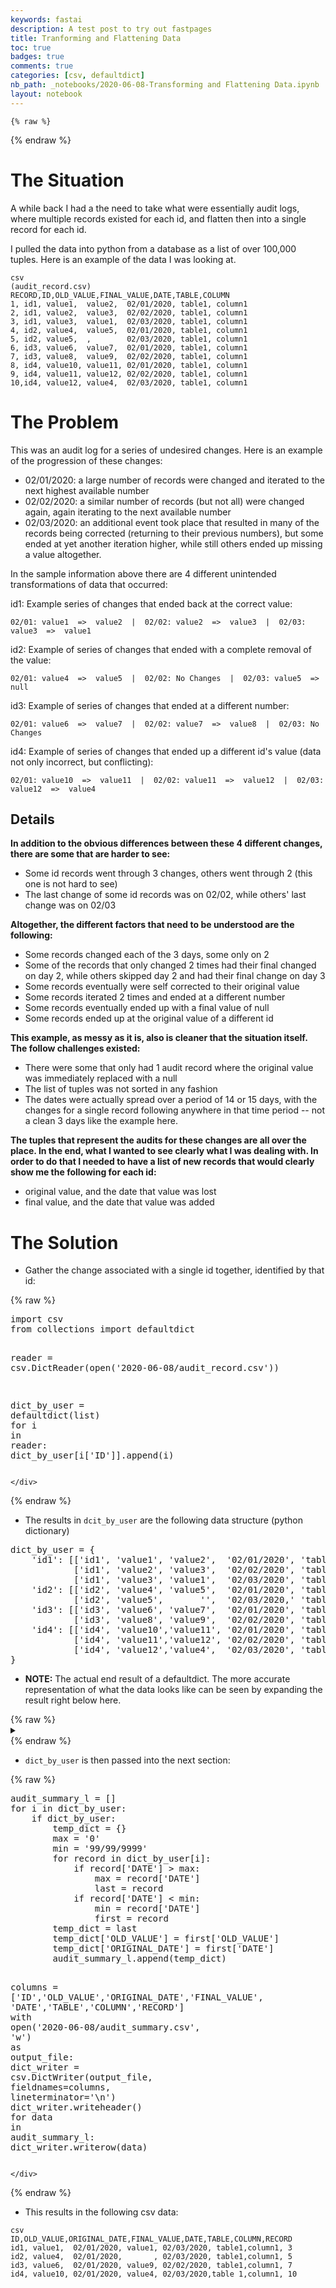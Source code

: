 ```yaml
---
keywords: fastai
description: A test post to try out fastpages
title: Tranforming and Flattening Data
toc: true
badges: true
comments: true
categories: [csv, defaultdict]
nb_path: _notebooks/2020-06-08-Transforming and Flattening Data.ipynb
layout: notebook
---
```


<!--
#################################################
### THIS FILE WAS AUTOGENERATED! DO NOT EDIT! ###
#################################################
# file to edit: _notebooks/2020-06-08-Transforming and Flattening Data.ipynb
-->

<div class="container" id="notebook-container">
        
    {% raw %}
    
<div class="cell border-box-sizing code_cell rendered">

</div>
    {% endraw %}

<div class="cell border-box-sizing text_cell rendered"><div class="inner_cell">
<div class="text_cell_render border-box-sizing rendered_html">
<h1 id="The-Situation">The Situation<a class="anchor-link" href="#The-Situation"> </a></h1><p>A while back I had a the need to take what were essentially audit logs, where multiple records existed for each id, and flatten then into a single record for each id.</p>

</div>
</div>
</div>
<div class="cell border-box-sizing text_cell rendered"><div class="inner_cell">
<div class="text_cell_render border-box-sizing rendered_html">
<p>I pulled the data into python from a database as a list of over 100,000 tuples. Here is an example of the data I was looking at.</p>

</div>
</div>
</div>
<div class="cell border-box-sizing text_cell rendered"><div class="inner_cell">
<div class="text_cell_render border-box-sizing rendered_html">

<pre><code>csv
(audit_record.csv)
RECORD,ID,OLD_VALUE,FINAL_VALUE,DATE,TABLE,COLUMN
1, id1, value1,  value2,  02/01/2020, table1, column1
2, id1, value2,  value3,  02/02/2020, table1, column1
3, id1, value3,  value1,  02/03/2020, table1, column1
4, id2, value4,  value5,  02/01/2020, table1, column1
5, id2, value5,  ,        02/03/2020, table1, column1
6, id3, value6,  value7,  02/01/2020, table1, column1
7, id3, value8,  value9,  02/02/2020, table1, column1
8, id4, value10, value11, 02/01/2020, table1, column1
9, id4, value11, value12, 02/02/2020, table1, column1
10,id4, value12, value4,  02/03/2020, table1, column1</code></pre>

</div>
</div>
</div>
<div class="cell border-box-sizing text_cell rendered"><div class="inner_cell">
<div class="text_cell_render border-box-sizing rendered_html">
<h1 id="The-Problem">The Problem<a class="anchor-link" href="#The-Problem"> </a></h1><p>This was an audit log for a series of undesired changes. Here is an example of the progression of these changes:</p>
<ul>
<li>02/01/2020: a large number of records were changed and iterated to the next highest available number</li>
<li>02/02/2020: a similar number of records (but not all) were changed again, again iterating to the next available number</li>
<li>02/03/2020: an additional event took place that resulted in many of the records being corrected (returning to their previous numbers), but some ended at yet another iteration higher, while still others ended up missing a value altogether.</li>
</ul>
<p>In the sample information above there are 4 different unintended transformations of data that occurred:</p>
<p>id1: Example series of changes that ended back at the correct value:</p>

<pre><code>02/01: value1  =&gt;  value2  |  02/02: value2  =&gt;  value3  |  02/03: value3  =&gt;  value1</code></pre>
<p>id2: Example of series of changes that ended with a complete removal of the value:</p>

<pre><code>02/01: value4  =&gt;  value5  |  02/02: No Changes  |  02/03: value5  =&gt;  null</code></pre>
<p>id3: Example of series of changes that ended at a different number:</p>

<pre><code>02/01: value6  =&gt;  value7  |  02/02: value7  =&gt;  value8  |  02/03: No Changes</code></pre>
<p>id4: Example of series of changes that ended up a different id's value (data not only incorrect, but conflicting):</p>

<pre><code>02/01: value10  =&gt;  value11  |  02/02: value11  =&gt;  value12  |  02/03: value12  =&gt;  value4</code></pre>

</div>
</div>
</div>
<div class="cell border-box-sizing text_cell rendered"><div class="inner_cell">
<div class="text_cell_render border-box-sizing rendered_html">
<h2 id="Details">Details<a class="anchor-link" href="#Details"> </a></h2><p><strong>In addition to the obvious differences between these 4 different changes, there are some that are harder to see:</strong></p>
<ul>
<li>Some id records went through 3 changes, others went through 2 (this one is not hard to see)</li>
<li>The last change of some id records was on 02/02, while others' last change was on 02/03</li>
</ul>
<p><strong>Altogether, the different factors that need to be understood are the following:</strong></p>
<ul>
<li>Some records changed each of the 3 days, some only on 2</li>
<li>Some of the records that only changed 2 times had their final changed on day 2, while others skipped day 2 and had their final change on day 3</li>
<li>Some records eventually were self corrected to their original value</li>
<li>Some records iterated 2 times and ended at a different number</li>
<li>Some records eventually ended up with a final value of null</li>
<li>Some records ended up at the original value of a different id</li>
</ul>
<p><strong>This example, as messy as it is, also is cleaner that the situation itself. The follow challenges existed:</strong></p>
<ul>
<li>There were some that only had 1 audit record where the original value was immediately replaced with a null</li>
<li>The list of tuples was not sorted in any fashion</li>
<li>The dates were actually spread over a period of 14 or 15 days, with the changes for a single record following anywhere in that time period -- not a clean 3 days like the example here.</li>
</ul>
<p><strong>The tuples that represent the audits for these changes are all over the place. In the end, what I wanted to see clearly what I was dealing with. In order to do that I needed to have a list of new records that would clearly show me the following for each id:</strong></p>
<ul>
<li>original value, and the date that value was lost</li>
<li>final value, and the date that value was added</li>
</ul>

</div>
</div>
</div>
<div class="cell border-box-sizing text_cell rendered"><div class="inner_cell">
<div class="text_cell_render border-box-sizing rendered_html">
<h1 id="The-Solution">The Solution<a class="anchor-link" href="#The-Solution"> </a></h1><ul>
<li>Gather the change associated with a single id together, identified by that id:</li>
</ul>

</div>
</div>
</div>
    {% raw %}
    
<div class="cell border-box-sizing code_cell rendered">
<div class="input">

<div class="inner_cell">
    <div class="input_area">
<div class=" highlight hl-ipython3"><pre><span></span><span class="kn">import</span> <span class="nn">csv</span>
<span class="kn">from</span> <span class="nn">collections</span> <span class="kn">import</span> <span class="n">defaultdict</span>

<span class="n">reader</span> <span class="o">=</span> <span class="n">csv</span><span class="o">.</span><span class="n">DictReader</span><span class="p">(</span><span class="nb">open</span><span class="p">(</span><span class="s1">&#39;2020-06-08/audit_record.csv&#39;</span><span class="p">))</span>

<span class="n">dict_by_user</span> <span class="o">=</span> <span class="n">defaultdict</span><span class="p">(</span><span class="nb">list</span><span class="p">)</span>
<span class="k">for</span> <span class="n">i</span> <span class="ow">in</span> <span class="n">reader</span><span class="p">:</span>
    <span class="n">dict_by_user</span><span class="p">[</span><span class="n">i</span><span class="p">[</span><span class="s1">&#39;ID&#39;</span><span class="p">]]</span><span class="o">.</span><span class="n">append</span><span class="p">(</span><span class="n">i</span><span class="p">)</span>
</pre></div>

    </div>
</div>
</div>

</div>
    {% endraw %}

<div class="cell border-box-sizing text_cell rendered"><div class="inner_cell">
<div class="text_cell_render border-box-sizing rendered_html">
<ul>
<li>The results in <code>dcit_by_user</code> are the following data structure (python dictionary)</li>
</ul>
<div class="highlight"><pre><span></span><span class="n">dict_by_user</span> <span class="o">=</span> <span class="p">{</span>
    <span class="s1">&#39;id1&#39;</span><span class="p">:</span> <span class="p">[[</span><span class="s1">&#39;id1&#39;</span><span class="p">,</span> <span class="s1">&#39;value1&#39;</span><span class="p">,</span> <span class="s1">&#39;value2&#39;</span><span class="p">,</span>  <span class="s1">&#39;02/01/2020&#39;</span><span class="p">,</span> <span class="s1">&#39;table1&#39;</span><span class="p">,</span> <span class="s1">&#39;column1&#39;</span><span class="p">],</span>
            <span class="p">[</span><span class="s1">&#39;id1&#39;</span><span class="p">,</span> <span class="s1">&#39;value2&#39;</span><span class="p">,</span> <span class="s1">&#39;value3&#39;</span><span class="p">,</span>  <span class="s1">&#39;02/02/2020&#39;</span><span class="p">,</span> <span class="s1">&#39;table1&#39;</span><span class="p">,</span> <span class="s1">&#39;column1&#39;</span><span class="p">],</span>
            <span class="p">[</span><span class="s1">&#39;id1&#39;</span><span class="p">,</span> <span class="s1">&#39;value3&#39;</span><span class="p">,</span> <span class="s1">&#39;value1&#39;</span><span class="p">,</span>  <span class="s1">&#39;02/03/2020&#39;</span><span class="p">,</span> <span class="s1">&#39;table1&#39;</span><span class="p">,</span> <span class="s1">&#39;column1&#39;</span><span class="p">]],</span>
    <span class="s1">&#39;id2&#39;</span><span class="p">:</span> <span class="p">[[</span><span class="s1">&#39;id2&#39;</span><span class="p">,</span> <span class="s1">&#39;value4&#39;</span><span class="p">,</span> <span class="s1">&#39;value5&#39;</span><span class="p">,</span>  <span class="s1">&#39;02/01/2020&#39;</span><span class="p">,</span> <span class="s1">&#39;table1&#39;</span><span class="p">,</span> <span class="s1">&#39;column1&#39;</span><span class="p">],</span>
            <span class="p">[</span><span class="s1">&#39;id2&#39;</span><span class="p">,</span> <span class="s1">&#39;value5&#39;</span><span class="p">,</span>       <span class="s1">&#39;&#39;</span><span class="p">,</span>  <span class="s1">&#39;02/03/2020,&#39;</span> <span class="s1">&#39;table1&#39;</span><span class="p">,</span> <span class="s1">&#39;column1&#39;</span><span class="p">]],</span>
    <span class="s1">&#39;id3&#39;</span><span class="p">:</span> <span class="p">[[</span><span class="s1">&#39;id3&#39;</span><span class="p">,</span> <span class="s1">&#39;value6&#39;</span><span class="p">,</span> <span class="s1">&#39;value7&#39;</span><span class="p">,</span>  <span class="s1">&#39;02/01/2020&#39;</span><span class="p">,</span> <span class="s1">&#39;table1&#39;</span><span class="p">,</span> <span class="s1">&#39;column1&#39;</span><span class="p">],</span>
            <span class="p">[</span><span class="s1">&#39;id3&#39;</span><span class="p">,</span> <span class="s1">&#39;value8&#39;</span><span class="p">,</span> <span class="s1">&#39;value9&#39;</span><span class="p">,</span>  <span class="s1">&#39;02/02/2020&#39;</span><span class="p">,</span> <span class="s1">&#39;table1&#39;</span><span class="p">,</span> <span class="s1">&#39;column1&#39;</span><span class="p">]],</span>
    <span class="s1">&#39;id4&#39;</span><span class="p">:</span> <span class="p">[[</span><span class="s1">&#39;id4&#39;</span><span class="p">,</span> <span class="s1">&#39;value10&#39;</span><span class="p">,</span><span class="s1">&#39;value11&#39;</span><span class="p">,</span> <span class="s1">&#39;02/01/2020&#39;</span><span class="p">,</span> <span class="s1">&#39;table1&#39;</span><span class="p">,</span> <span class="s1">&#39;column1&#39;</span><span class="p">],</span>
            <span class="p">[</span><span class="s1">&#39;id4&#39;</span><span class="p">,</span> <span class="s1">&#39;value11&#39;</span><span class="p">,</span><span class="s1">&#39;value12&#39;</span><span class="p">,</span> <span class="s1">&#39;02/02/2020&#39;</span><span class="p">,</span> <span class="s1">&#39;table1&#39;</span><span class="p">,</span> <span class="s1">&#39;column1&#39;</span><span class="p">],</span>
            <span class="p">[</span><span class="s1">&#39;id4&#39;</span><span class="p">,</span> <span class="s1">&#39;value12&#39;</span><span class="p">,</span><span class="s1">&#39;value4&#39;</span><span class="p">,</span>  <span class="s1">&#39;02/03/2020&#39;</span><span class="p">,</span> <span class="s1">&#39;table1&#39;</span><span class="p">,</span> <span class="s1">&#39;column1&#39;</span><span class="p">]]</span>
<span class="p">}</span>
</pre></div>
<ul>
<li><strong>NOTE:</strong> The actual end result of a defaultdict. The more accurate representation of what the data looks like can be seen by expanding the result right below here.</li>
</ul>

</div>
</div>
</div>
    {% raw %}
    
<div class="cell border-box-sizing code_cell rendered">
<details class="description">
      <summary class="btn btn-sm" data-open="Hide Code" data-close="Show Code"></summary>
        <p><div class="input">

<div class="inner_cell">
    <div class="input_area">
<div class=" highlight hl-ipython3"><pre><span></span><span class="c1">#collapse-hide</span>
<span class="n">dict_by_user</span> <span class="o">=</span> <span class="n">defaultdict</span><span class="p">(</span><span class="o">&lt;</span><span class="k">class</span> <span class="err">&#39;</span><span class="nc">list</span><span class="s1">&#39;&gt;,</span>
                    <span class="p">{</span><span class="s1">&#39; id1&#39;</span><span class="p">:</span> <span class="p">[</span><span class="n">OrderedDict</span><span class="p">([(</span><span class="s1">&#39;RECORD&#39;</span><span class="p">,</span> <span class="s1">&#39;1&#39;</span><span class="p">),</span>
                                           <span class="p">(</span><span class="s1">&#39;ID&#39;</span><span class="p">,</span> <span class="s1">&#39; id1&#39;</span><span class="p">),</span>
                                           <span class="p">(</span><span class="s1">&#39;OLD_VALUE&#39;</span><span class="p">,</span> <span class="s1">&#39;value1&#39;</span><span class="p">),</span>
                                           <span class="p">(</span><span class="s1">&#39;FINAL_VALUE&#39;</span><span class="p">,</span> <span class="s1">&#39;value2&#39;</span><span class="p">),</span>
                                           <span class="p">(</span><span class="s1">&#39;DATE&#39;</span><span class="p">,</span> <span class="s1">&#39;02/01/2020&#39;</span><span class="p">),</span>
                                           <span class="p">(</span><span class="s1">&#39;TABLE&#39;</span><span class="p">,</span> <span class="s1">&#39; table1&#39;</span><span class="p">),</span>
                                           <span class="p">(</span><span class="s1">&#39;COLUMN&#39;</span><span class="p">,</span> <span class="s1">&#39; column1&#39;</span><span class="p">)]),</span>
                              <span class="n">OrderedDict</span><span class="p">([(</span><span class="s1">&#39;RECORD&#39;</span><span class="p">,</span> <span class="s1">&#39;2&#39;</span><span class="p">),</span>
                                           <span class="p">(</span><span class="s1">&#39;ID&#39;</span><span class="p">,</span> <span class="s1">&#39; id1&#39;</span><span class="p">),</span>
                                           <span class="p">(</span><span class="s1">&#39;OLD_VALUE&#39;</span><span class="p">,</span> <span class="s1">&#39;value2&#39;</span><span class="p">),</span>
                                           <span class="p">(</span><span class="s1">&#39;FINAL_VALUE&#39;</span><span class="p">,</span> <span class="s1">&#39;value3&#39;</span><span class="p">),</span>
                                           <span class="p">(</span><span class="s1">&#39;DATE&#39;</span><span class="p">,</span> <span class="s1">&#39;02/02/2020&#39;</span><span class="p">),</span>
                                           <span class="p">(</span><span class="s1">&#39;TABLE&#39;</span><span class="p">,</span> <span class="s1">&#39; table1&#39;</span><span class="p">),</span>
                                           <span class="p">(</span><span class="s1">&#39;COLUMN&#39;</span><span class="p">,</span> <span class="s1">&#39; column1&#39;</span><span class="p">)]),</span>
                              <span class="n">OrderedDict</span><span class="p">([(</span><span class="s1">&#39;RECORD&#39;</span><span class="p">,</span> <span class="s1">&#39;3&#39;</span><span class="p">),</span>
                                           <span class="p">(</span><span class="s1">&#39;ID&#39;</span><span class="p">,</span> <span class="s1">&#39; id1&#39;</span><span class="p">),</span>
                                           <span class="p">(</span><span class="s1">&#39;OLD_VALUE&#39;</span><span class="p">,</span> <span class="s1">&#39;value1&#39;</span><span class="p">),</span>
                                           <span class="p">(</span><span class="s1">&#39;FINAL_VALUE&#39;</span><span class="p">,</span> <span class="s1">&#39;value1&#39;</span><span class="p">),</span>
                                           <span class="p">(</span><span class="s1">&#39;DATE&#39;</span><span class="p">,</span> <span class="s1">&#39;02/03/2020&#39;</span><span class="p">),</span>
                                           <span class="p">(</span><span class="s1">&#39;TABLE&#39;</span><span class="p">,</span> <span class="s1">&#39; table1&#39;</span><span class="p">),</span>
                                           <span class="p">(</span><span class="s1">&#39;COLUMN&#39;</span><span class="p">,</span> <span class="s1">&#39; column1&#39;</span><span class="p">),</span>
                                           <span class="p">(</span><span class="s1">&#39;ORIGINAL_DATE&#39;</span><span class="p">,</span> <span class="s1">&#39;02/01/2020&#39;</span><span class="p">)])],</span>
                     <span class="s1">&#39; id2&#39;</span><span class="p">:</span> <span class="p">[</span><span class="n">OrderedDict</span><span class="p">([(</span><span class="s1">&#39;RECORD&#39;</span><span class="p">,</span> <span class="s1">&#39;4&#39;</span><span class="p">),</span>
                                           <span class="p">(</span><span class="s1">&#39;ID&#39;</span><span class="p">,</span> <span class="s1">&#39; id2&#39;</span><span class="p">),</span>
                                           <span class="p">(</span><span class="s1">&#39;OLD_VALUE&#39;</span><span class="p">,</span> <span class="s1">&#39;value4&#39;</span><span class="p">),</span>
                                           <span class="p">(</span><span class="s1">&#39;FINAL_VALUE&#39;</span><span class="p">,</span> <span class="s1">&#39;value5&#39;</span><span class="p">),</span>
                                           <span class="p">(</span><span class="s1">&#39;DATE&#39;</span><span class="p">,</span> <span class="s1">&#39;02/01/2020&#39;</span><span class="p">),</span>
                                           <span class="p">(</span><span class="s1">&#39;TABLE&#39;</span><span class="p">,</span> <span class="s1">&#39; table1&#39;</span><span class="p">),</span>
                                           <span class="p">(</span><span class="s1">&#39;COLUMN&#39;</span><span class="p">,</span> <span class="s1">&#39; column1&#39;</span><span class="p">)]),</span>
                              <span class="n">OrderedDict</span><span class="p">([(</span><span class="s1">&#39;RECORD&#39;</span><span class="p">,</span> <span class="s1">&#39;5&#39;</span><span class="p">),</span>
                                           <span class="p">(</span><span class="s1">&#39;ID&#39;</span><span class="p">,</span> <span class="s1">&#39; id2&#39;</span><span class="p">),</span>
                                           <span class="p">(</span><span class="s1">&#39;OLD_VALUE&#39;</span><span class="p">,</span> <span class="s1">&#39;value4&#39;</span><span class="p">),</span>
                                           <span class="p">(</span><span class="s1">&#39;FINAL_VALUE&#39;</span><span class="p">,</span> <span class="s1">&#39;&#39;</span><span class="p">),</span>
                                           <span class="p">(</span><span class="s1">&#39;DATE&#39;</span><span class="p">,</span> <span class="s1">&#39;02/03/2020&#39;</span><span class="p">),</span>
                                           <span class="p">(</span><span class="s1">&#39;TABLE&#39;</span><span class="p">,</span> <span class="s1">&#39; table1&#39;</span><span class="p">),</span>
                                           <span class="p">(</span><span class="s1">&#39;COLUMN&#39;</span><span class="p">,</span> <span class="s1">&#39; column1&#39;</span><span class="p">),</span>
                                           <span class="p">(</span><span class="s1">&#39;ORIGINAL_DATE&#39;</span><span class="p">,</span> <span class="s1">&#39;02/01/2020&#39;</span><span class="p">)])],</span>
                     <span class="s1">&#39; id3&#39;</span><span class="p">:</span> <span class="p">[</span><span class="n">OrderedDict</span><span class="p">([(</span><span class="s1">&#39;RECORD&#39;</span><span class="p">,</span> <span class="s1">&#39;6&#39;</span><span class="p">),</span>
                                           <span class="p">(</span><span class="s1">&#39;ID&#39;</span><span class="p">,</span> <span class="s1">&#39; id3&#39;</span><span class="p">),</span>
                                           <span class="p">(</span><span class="s1">&#39;OLD_VALUE&#39;</span><span class="p">,</span> <span class="s1">&#39;value6&#39;</span><span class="p">),</span>
                                           <span class="p">(</span><span class="s1">&#39;FINAL_VALUE&#39;</span><span class="p">,</span> <span class="s1">&#39;value7&#39;</span><span class="p">),</span>
                                           <span class="p">(</span><span class="s1">&#39;DATE&#39;</span><span class="p">,</span> <span class="s1">&#39;02/01/2020&#39;</span><span class="p">),</span>
                                           <span class="p">(</span><span class="s1">&#39;TABLE&#39;</span><span class="p">,</span> <span class="s1">&#39; table1&#39;</span><span class="p">),</span>
                                           <span class="p">(</span><span class="s1">&#39;COLUMN&#39;</span><span class="p">,</span> <span class="s1">&#39; column1&#39;</span><span class="p">)]),</span>
                              <span class="n">OrderedDict</span><span class="p">([(</span><span class="s1">&#39;RECORD&#39;</span><span class="p">,</span> <span class="s1">&#39;7&#39;</span><span class="p">),</span>
                                           <span class="p">(</span><span class="s1">&#39;ID&#39;</span><span class="p">,</span> <span class="s1">&#39; id3&#39;</span><span class="p">),</span>
                                           <span class="p">(</span><span class="s1">&#39;OLD_VALUE&#39;</span><span class="p">,</span> <span class="s1">&#39;value6&#39;</span><span class="p">),</span>
                                           <span class="p">(</span><span class="s1">&#39;FINAL_VALUE&#39;</span><span class="p">,</span> <span class="s1">&#39;value9&#39;</span><span class="p">),</span>
                                           <span class="p">(</span><span class="s1">&#39;DATE&#39;</span><span class="p">,</span> <span class="s1">&#39;02/02/2020&#39;</span><span class="p">),</span>
                                           <span class="p">(</span><span class="s1">&#39;TABLE&#39;</span><span class="p">,</span> <span class="s1">&#39; table1&#39;</span><span class="p">),</span>
                                           <span class="p">(</span><span class="s1">&#39;COLUMN&#39;</span><span class="p">,</span> <span class="s1">&#39; column1&#39;</span><span class="p">),</span>
                                           <span class="p">(</span><span class="s1">&#39;ORIGINAL_DATE&#39;</span><span class="p">,</span> <span class="s1">&#39;02/01/2020&#39;</span><span class="p">)])],</span>
                     <span class="s1">&#39; id4&#39;</span><span class="p">:</span> <span class="p">[</span><span class="n">OrderedDict</span><span class="p">([(</span><span class="s1">&#39;RECORD&#39;</span><span class="p">,</span> <span class="s1">&#39;8&#39;</span><span class="p">),</span>
                                           <span class="p">(</span><span class="s1">&#39;ID&#39;</span><span class="p">,</span> <span class="s1">&#39; id4&#39;</span><span class="p">),</span>
                                           <span class="p">(</span><span class="s1">&#39;OLD_VALUE&#39;</span><span class="p">,</span> <span class="s1">&#39;value10&#39;</span><span class="p">),</span>
                                           <span class="p">(</span><span class="s1">&#39;FINAL_VALUE&#39;</span><span class="p">,</span> <span class="s1">&#39;value11&#39;</span><span class="p">),</span>
                                           <span class="p">(</span><span class="s1">&#39;DATE&#39;</span><span class="p">,</span> <span class="s1">&#39;02/01/2020&#39;</span><span class="p">),</span>
                                           <span class="p">(</span><span class="s1">&#39;TABLE&#39;</span><span class="p">,</span> <span class="s1">&#39; table1&#39;</span><span class="p">),</span>
                                           <span class="p">(</span><span class="s1">&#39;COLUMN&#39;</span><span class="p">,</span> <span class="s1">&#39; column1&#39;</span><span class="p">)]),</span>
                              <span class="n">OrderedDict</span><span class="p">([(</span><span class="s1">&#39;RECORD&#39;</span><span class="p">,</span> <span class="s1">&#39;9&#39;</span><span class="p">),</span>
                                           <span class="p">(</span><span class="s1">&#39;ID&#39;</span><span class="p">,</span> <span class="s1">&#39; id4&#39;</span><span class="p">),</span>
                                           <span class="p">(</span><span class="s1">&#39;OLD_VALUE&#39;</span><span class="p">,</span> <span class="s1">&#39;value10&#39;</span><span class="p">),</span>
                                           <span class="p">(</span><span class="s1">&#39;FINAL_VALUE&#39;</span><span class="p">,</span> <span class="s1">&#39;value12&#39;</span><span class="p">),</span>
                                           <span class="p">(</span><span class="s1">&#39;DATE&#39;</span><span class="p">,</span> <span class="s1">&#39;02/02/2020&#39;</span><span class="p">),</span>
                                           <span class="p">(</span><span class="s1">&#39;TABLE&#39;</span><span class="p">,</span> <span class="s1">&#39; table1&#39;</span><span class="p">),</span>
                                           <span class="p">(</span><span class="s1">&#39;COLUMN&#39;</span><span class="p">,</span> <span class="s1">&#39; column1&#39;</span><span class="p">),</span>
                                           <span class="p">(</span><span class="s1">&#39;ORIGINAL_DATE&#39;</span><span class="p">,</span> <span class="s1">&#39;02/01/2020&#39;</span><span class="p">)])],</span>
                     <span class="s1">&#39;id4&#39;</span><span class="p">:</span> <span class="p">[</span><span class="n">OrderedDict</span><span class="p">([(</span><span class="s1">&#39;RECORD&#39;</span><span class="p">,</span> <span class="s1">&#39;10&#39;</span><span class="p">),</span>
                                          <span class="p">(</span><span class="s1">&#39;ID&#39;</span><span class="p">,</span> <span class="s1">&#39;id4&#39;</span><span class="p">),</span>
                                          <span class="p">(</span><span class="s1">&#39;OLD_VALUE&#39;</span><span class="p">,</span> <span class="s1">&#39;value12&#39;</span><span class="p">),</span>
                                          <span class="p">(</span><span class="s1">&#39;FINAL_VALUE&#39;</span><span class="p">,</span> <span class="s1">&#39;value4&#39;</span><span class="p">),</span>
                                          <span class="p">(</span><span class="s1">&#39;DATE&#39;</span><span class="p">,</span> <span class="s1">&#39;02/03/2020&#39;</span><span class="p">),</span>
                                          <span class="p">(</span><span class="s1">&#39;TABLE&#39;</span><span class="p">,</span> <span class="s1">&#39; table1&#39;</span><span class="p">),</span>
                                          <span class="p">(</span><span class="s1">&#39;COLUMN&#39;</span><span class="p">,</span> <span class="s1">&#39; column1&#39;</span><span class="p">),</span>
                                          <span class="p">(</span><span class="s1">&#39;ORIGINAL_DATE&#39;</span><span class="p">,</span> <span class="s1">&#39;02/03/2020&#39;</span><span class="p">)])]})</span>
</pre></div>

    </div>
</div>
</div>
</p>
    </details>
</div>
    {% endraw %}

<div class="cell border-box-sizing text_cell rendered"><div class="inner_cell">
<div class="text_cell_render border-box-sizing rendered_html">
<ul>
<li><code>dict_by_user</code> is then passed into the next section:</li>
</ul>

</div>
</div>
</div>
    {% raw %}
    
<div class="cell border-box-sizing code_cell rendered">
<div class="input">

<div class="inner_cell">
    <div class="input_area">
<div class=" highlight hl-ipython3"><pre><span></span><span class="n">audit_summary_l</span> <span class="o">=</span> <span class="p">[]</span>
<span class="k">for</span> <span class="n">i</span> <span class="ow">in</span> <span class="n">dict_by_user</span><span class="p">:</span>
    <span class="k">if</span> <span class="n">dict_by_user</span><span class="p">:</span>
        <span class="n">temp_dict</span> <span class="o">=</span> <span class="p">{}</span>
        <span class="nb">max</span> <span class="o">=</span> <span class="s1">&#39;0&#39;</span>
        <span class="nb">min</span> <span class="o">=</span> <span class="s1">&#39;99/99/9999&#39;</span>
        <span class="k">for</span> <span class="n">record</span> <span class="ow">in</span> <span class="n">dict_by_user</span><span class="p">[</span><span class="n">i</span><span class="p">]:</span>
            <span class="k">if</span> <span class="n">record</span><span class="p">[</span><span class="s1">&#39;DATE&#39;</span><span class="p">]</span> <span class="o">&gt;</span> <span class="nb">max</span><span class="p">:</span>
                <span class="nb">max</span> <span class="o">=</span> <span class="n">record</span><span class="p">[</span><span class="s1">&#39;DATE&#39;</span><span class="p">]</span>
                <span class="n">last</span> <span class="o">=</span> <span class="n">record</span>
            <span class="k">if</span> <span class="n">record</span><span class="p">[</span><span class="s1">&#39;DATE&#39;</span><span class="p">]</span> <span class="o">&lt;</span> <span class="nb">min</span><span class="p">:</span>
                <span class="nb">min</span> <span class="o">=</span> <span class="n">record</span><span class="p">[</span><span class="s1">&#39;DATE&#39;</span><span class="p">]</span>
                <span class="n">first</span> <span class="o">=</span> <span class="n">record</span>
        <span class="n">temp_dict</span> <span class="o">=</span> <span class="n">last</span>
        <span class="n">temp_dict</span><span class="p">[</span><span class="s1">&#39;OLD_VALUE&#39;</span><span class="p">]</span> <span class="o">=</span> <span class="n">first</span><span class="p">[</span><span class="s1">&#39;OLD_VALUE&#39;</span><span class="p">]</span>
        <span class="n">temp_dict</span><span class="p">[</span><span class="s1">&#39;ORIGINAL_DATE&#39;</span><span class="p">]</span> <span class="o">=</span> <span class="n">first</span><span class="p">[</span><span class="s1">&#39;DATE&#39;</span><span class="p">]</span>
        <span class="n">audit_summary_l</span><span class="o">.</span><span class="n">append</span><span class="p">(</span><span class="n">temp_dict</span><span class="p">)</span>

<span class="n">columns</span> <span class="o">=</span> <span class="p">[</span><span class="s1">&#39;ID&#39;</span><span class="p">,</span><span class="s1">&#39;OLD_VALUE&#39;</span><span class="p">,</span><span class="s1">&#39;ORIGINAL_DATE&#39;</span><span class="p">,</span><span class="s1">&#39;FINAL_VALUE&#39;</span><span class="p">,</span>
           <span class="s1">&#39;DATE&#39;</span><span class="p">,</span><span class="s1">&#39;TABLE&#39;</span><span class="p">,</span><span class="s1">&#39;COLUMN&#39;</span><span class="p">,</span><span class="s1">&#39;RECORD&#39;</span><span class="p">]</span>
<span class="k">with</span> <span class="nb">open</span><span class="p">(</span><span class="s1">&#39;2020-06-08/audit_summary.csv&#39;</span><span class="p">,</span> <span class="s1">&#39;w&#39;</span><span class="p">)</span> <span class="k">as</span> <span class="n">output_file</span><span class="p">:</span>
    <span class="n">dict_writer</span> <span class="o">=</span> <span class="n">csv</span><span class="o">.</span><span class="n">DictWriter</span><span class="p">(</span><span class="n">output_file</span><span class="p">,</span> <span class="n">fieldnames</span><span class="o">=</span><span class="n">columns</span><span class="p">,</span> <span class="n">lineterminator</span><span class="o">=</span><span class="s1">&#39;</span><span class="se">\n</span><span class="s1">&#39;</span><span class="p">)</span>
    <span class="n">dict_writer</span><span class="o">.</span><span class="n">writeheader</span><span class="p">()</span>
    <span class="k">for</span> <span class="n">data</span> <span class="ow">in</span> <span class="n">audit_summary_l</span><span class="p">:</span>
        <span class="n">dict_writer</span><span class="o">.</span><span class="n">writerow</span><span class="p">(</span><span class="n">data</span><span class="p">)</span>
</pre></div>

    </div>
</div>
</div>

</div>
    {% endraw %}

<div class="cell border-box-sizing text_cell rendered"><div class="inner_cell">
<div class="text_cell_render border-box-sizing rendered_html">
<ul>
<li>This results in the following csv data:</li>
</ul>

<pre><code>csv
ID,OLD_VALUE,ORIGINAL_DATE,FINAL_VALUE,DATE,TABLE,COLUMN,RECORD
id1, value1,  02/01/2020, value1, 02/03/2020, table1,column1, 3
id2, value4,  02/01/2020,       , 02/03/2020, table1,column1, 5
id3, value6,  02/01/2020, value9, 02/02/2020, table1,column1, 7
id4, value10, 02/01/2020, value4, 02/03/2020,table 1,column1, 10</code></pre>

</div>
</div>
</div>
</div>
 

